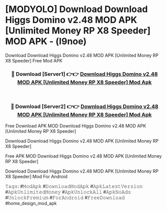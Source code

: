 # [MODYOLO] Download Download Higgs Domino v2.48 MOD APK [Unlimited Money RP X8 Speeder] MOD APK - (l9noe)
Download Download Higgs Domino v2.48 MOD APK [Unlimited Money RP X8 Speeder] Free Mod APK

<div align="center">
<h3>🔴 Download [Server1] 👉👉 <a href="https://apk-comot.site?title=Download_Higgs_Domino_v2.48_MOD_APK_[Unlimited_Money_RP_X8_Speeder]">Download Higgs Domino v2.48 MOD APK [Unlimited Money RP X8 Speeder] Mod Apk</a></h3><br>

<h3>🔴 Download [Server2] 👉👉 <a href="https://apk-comot.site?title=Download_Higgs_Domino_v2.48_MOD_APK_[Unlimited_Money_RP_X8_Speeder]">Download Higgs Domino v2.48 MOD APK [Unlimited Money RP X8 Speeder] Mod Apk</a></h3>
</div>


Free Download APK MOD Download Higgs Domino v2.48 MOD APK [Unlimited Money RP X8 Speeder]

Download Download Higgs Domino v2.48 MOD APK [Unlimited Money RP X8 Speeder] 

Free APK MOD Download Higgs Domino v2.48 MOD APK [Unlimited Money RP X8 Speeder] 

Download Download Higgs Domino v2.48 MOD APK [Unlimited Money RP X8 Speeder] Mod For Android

𝚃𝚊𝚐𝚜: #𝙼𝚘𝚍𝙰𝚙𝚔 #𝙳𝚘𝚠𝚗𝚕𝚘𝚊𝚍𝙼𝚘𝚍𝙰𝚙𝚔 #𝙰𝚙𝚔𝙻𝚊𝚝𝚎𝚜𝚝𝚅𝚎𝚛𝚜𝚒𝚘𝚗 #𝙰𝚙𝚔𝚄𝚗𝚕𝚒𝚖𝚒𝚝𝚎𝚍𝙼𝚘𝚗𝚎𝚢 #𝙰𝚙𝚔𝚄𝚗𝚕𝚘𝚌𝚔𝙰𝚕𝚕 #𝙰𝚙𝚔𝙽𝚘𝙰𝚍𝚜 #𝚄𝚗𝚕𝚘𝚌𝚔𝙿𝚛𝚎𝚖𝚒𝚞𝚖 #𝙵𝚘𝚛𝙰𝚗𝚍𝚛𝚘𝚒𝚍 #𝙵𝚛𝚎𝚎𝙳𝚘𝚠𝚗𝚕𝚘𝚊𝚍 #home_design_mod_apk